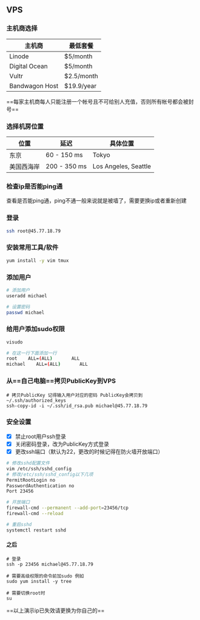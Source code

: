 ## VPS

### 主机商选择

主机商 | 最低套餐
---|---
Linode | $5/month
Digital Ocean | $5/month
Vultr | $2.5/month
Bandwagon Host | $19.9/year
==每家主机商每人只能注册一个帐号且不可给别人充值，否则所有帐号都会被封号==

### 选择机房位置

位置 | 延迟 | 具体位置
---|--- |---
东京 | 60 - 150 ms | Tokyo
美国西海岸 | 200 - 350 ms | Los Angeles, Seattle

### 检查ip是否能ping通
查看是否能ping通，ping不通一般来说就是被墙了，需要更换ip或者重新创建

### 登录
```bash
ssh root@45.77.18.79
```

### 安装常用工具/软件
```bash
yum install -y vim tmux
```

### 添加用户
```bash
# 添加用户
useradd michael

# 设置密码
passwd michael
```

### 给用户添加sudo权限
```bash
visudo

# 在这一行下面添加一行
root    ALL=(ALL)       ALL
michael    ALL=(ALL)       ALL
```

### 从==自己电脑==拷贝PublicKey到VPS
```
# 拷贝PublicKey 记得输入用户对应的密码 PublicKey会拷贝到 ~/.ssh/authorized_keys
ssh-copy-id -i ~/.ssh/id_rsa.pub michael@45.77.18.79
```

### 安全设置


- [x] 禁止root用户ssh登录
- [x] 关闭密码登录，改为PublicKey方式登录
- [x] 更改ssh端口（默认为22，更改的时候记得在防火墙开放端口）

```bash
# 修改sshd配置文件
vim /etc/ssh/sshd_config
# 修改/etc/ssh/sshd_config以下几项
PermitRootLogin no
PasswordAuthentication no
Port 23456

# 开放端口
firewall-cmd --permanent --add-port=23456/tcp
firewall-cmd --reload

# 重启sshd
systemctl restart sshd
```

#### 之后
```
# 登录
ssh -p 23456 michael@45.77.18.79

# 需要高级权限的命令前加sudo 例如
sudo yum install -y tree

# 需要切换root时
su
```

==以上演示ip已失效请更换为你自己的==

